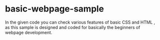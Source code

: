# basic-webpage-sample
In the given code you can check various features of basic CSS and HTML , as this sample is designed and coded for basically the beginners of webpage development.
